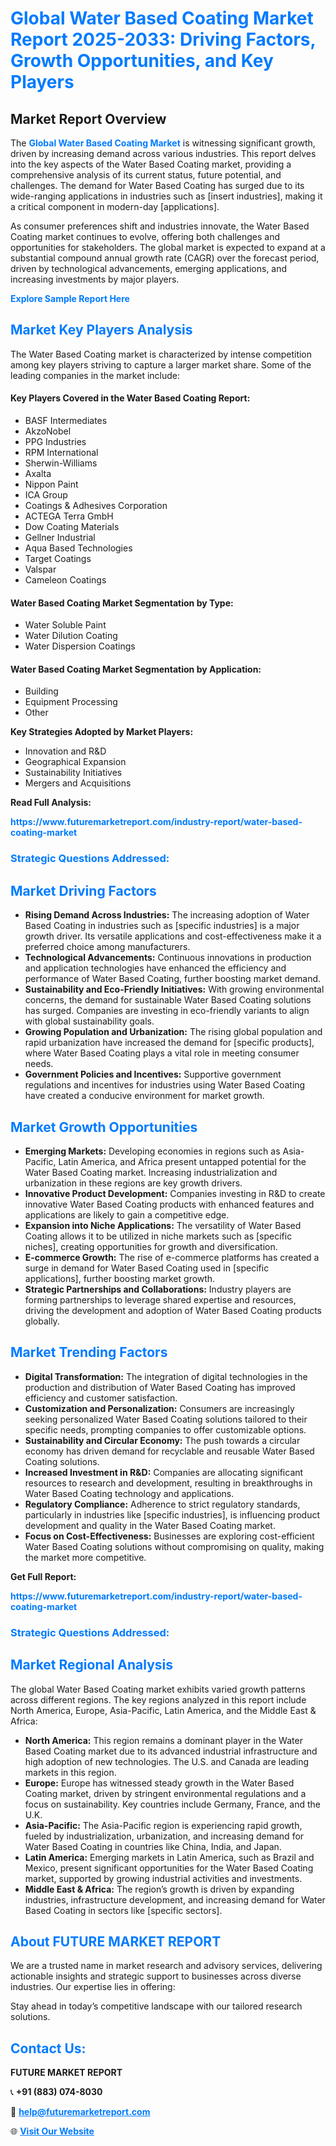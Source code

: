 <h1 style="color: #007BFF;">Global Water Based Coating Market Report 2025-2033: Driving Factors, Growth Opportunities, and Key Players</h1>

<section id="overview">
<h2>Market Report Overview</h2>
<p>The <a href="https://www.futuremarketreport.com/industry-report/water-based-coating-market" style="color: #007BFF; text-decoration: none;"><strong>Global Water Based Coating Market</strong></a> is witnessing significant growth, driven by increasing demand across various industries. This report delves into the key aspects of the Water Based Coating market, providing a comprehensive analysis of its current status, future potential, and challenges. The demand for Water Based Coating has surged due to its wide-ranging applications in industries such as [insert industries], making it a critical component in modern-day [applications].</p>
<p>As consumer preferences shift and industries innovate, the Water Based Coating market continues to evolve, offering both challenges and opportunities for stakeholders. The global market is expected to expand at a substantial compound annual growth rate (CAGR) over the forecast period, driven by technological advancements, emerging applications, and increasing investments by major players.</p>
</section>

<section id="overview">
<p><a href="https://www.futuremarketreport.com/request-sample/reportId=97757" style="color: #007BFF; text-decoration: none;"><strong>Explore Sample Report Here</strong></a></p>
</section>

<section id="key-players">
<h2 style="color: #007BFF;">Market Key Players Analysis</h2>
<p>The Water Based Coating market is characterized by intense competition among key players striving to capture a larger market share. Some of the leading companies in the market include:</p>
<h4>Key Players Covered in the Water Based Coating Report:</h4>
<ul><li>BASF Intermediates</li><li>AkzoNobel</li><li>PPG Industries</li><li>RPM International</li><li>Sherwin-Williams</li><li>Axalta</li><li>Nippon Paint</li><li>ICA Group</li><li>Coatings &amp; Adhesives Corporation</li><li>ACTEGA Terra GmbH</li><li>Dow Coating Materials</li><li>Gellner Industrial</li><li>Aqua Based Technologies</li><li>Target Coatings</li><li>Valspar</li><li>Cameleon Coatings</li></ul>
<h4>Water Based Coating Market Segmentation by Type:</h4>
<ul><li>Water Soluble Paint</li><li>Water Dilution Coating</li><li>Water Dispersion Coatings</li></ul>

<h4>Water Based Coating Market Segmentation by Application:</h4>
<ul><li>Building</li><li>Equipment Processing</li><li>Other</li></ul>
<p><strong>Key Strategies Adopted by Market Players:</strong></p>
<ul>
<li>Innovation and R&D</li>
<li>Geographical Expansion</li>
<li>Sustainability Initiatives</li>
<li>Mergers and Acquisitions</li>
</ul>
</section>

<section>
<p><strong>Read Full Analysis: </strong></p><a href="https://www.futuremarketreport.com/industry-report/water-based-coating-market" style="color: #007BFF; text-decoration: none;"><strong>https://www.futuremarketreport.com/industry-report/water-based-coating-market</strong></a>
<h3 style="color: #007BFF;">Strategic Questions Addressed:</h3>
</section>

<section id="driving-factors">
<h2 style="color: #007BFF;">Market Driving Factors</h2>
<ul>
<li><strong>Rising Demand Across Industries:</strong> The increasing adoption of Water Based Coating in industries such as [specific industries] is a major growth driver. Its versatile applications and cost-effectiveness make it a preferred choice among manufacturers.</li>
<li><strong>Technological Advancements:</strong> Continuous innovations in production and application technologies have enhanced the efficiency and performance of Water Based Coating, further boosting market demand.</li>
<li><strong>Sustainability and Eco-Friendly Initiatives:</strong> With growing environmental concerns, the demand for sustainable Water Based Coating solutions has surged. Companies are investing in eco-friendly variants to align with global sustainability goals.</li>
<li><strong>Growing Population and Urbanization:</strong> The rising global population and rapid urbanization have increased the demand for [specific products], where Water Based Coating plays a vital role in meeting consumer needs.</li>
<li><strong>Government Policies and Incentives:</strong> Supportive government regulations and incentives for industries using Water Based Coating have created a conducive environment for market growth.</li>
</ul>
</section>

<section id="growth-opportunities">
<h2 style="color: #007BFF;">Market Growth Opportunities</h2>
<ul>
<li><strong>Emerging Markets:</strong> Developing economies in regions such as Asia-Pacific, Latin America, and Africa present untapped potential for the Water Based Coating market. Increasing industrialization and urbanization in these regions are key growth drivers.</li>
<li><strong>Innovative Product Development:</strong> Companies investing in R&D to create innovative Water Based Coating products with enhanced features and applications are likely to gain a competitive edge.</li>
<li><strong>Expansion into Niche Applications:</strong> The versatility of Water Based Coating allows it to be utilized in niche markets such as [specific niches], creating opportunities for growth and diversification.</li>
<li><strong>E-commerce Growth:</strong> The rise of e-commerce platforms has created a surge in demand for Water Based Coating used in [specific applications], further boosting market growth.</li>
<li><strong>Strategic Partnerships and Collaborations:</strong> Industry players are forming partnerships to leverage shared expertise and resources, driving the development and adoption of Water Based Coating products globally.</li>
</ul>
</section>

<section id="trending-factors">
<h2 style="color: #007BFF;">Market Trending Factors</h2>
<ul>
<li><strong>Digital Transformation:</strong> The integration of digital technologies in the production and distribution of Water Based Coating has improved efficiency and customer satisfaction.</li>
<li><strong>Customization and Personalization:</strong> Consumers are increasingly seeking personalized Water Based Coating solutions tailored to their specific needs, prompting companies to offer customizable options.</li>
<li><strong>Sustainability and Circular Economy:</strong> The push towards a circular economy has driven demand for recyclable and reusable Water Based Coating solutions.</li>
<li><strong>Increased Investment in R&D:</strong> Companies are allocating significant resources to research and development, resulting in breakthroughs in Water Based Coating technology and applications.</li>
<li><strong>Regulatory Compliance:</strong> Adherence to strict regulatory standards, particularly in industries like [specific industries], is influencing product development and quality in the Water Based Coating market.</li>
<li><strong>Focus on Cost-Effectiveness:</strong> Businesses are exploring cost-efficient Water Based Coating solutions without compromising on quality, making the market more competitive.</li>
</ul>
</section>

<section>
<p><strong>Get Full Report: </strong></p><a href="https://www.futuremarketreport.com/industry-report/water-based-coating-market" style="color: #007BFF; text-decoration: none;"><strong>https://www.futuremarketreport.com/industry-report/water-based-coating-market</strong></a>
<h3 style="color: #007BFF;">Strategic Questions Addressed:</h3>
</section>


<section id="regional-analysis">
<h2 style="color: #007BFF;">Market Regional Analysis</h2>
<p>The global Water Based Coating market exhibits varied growth patterns across different regions. The key regions analyzed in this report include North America, Europe, Asia-Pacific, Latin America, and the Middle East & Africa:</p>
<ul>
<li><strong>North America:</strong> This region remains a dominant player in the Water Based Coating market due to its advanced industrial infrastructure and high adoption of new technologies. The U.S. and Canada are leading markets in this region.</li>
<li><strong>Europe:</strong> Europe has witnessed steady growth in the Water Based Coating market, driven by stringent environmental regulations and a focus on sustainability. Key countries include Germany, France, and the U.K.</li>
<li><strong>Asia-Pacific:</strong> The Asia-Pacific region is experiencing rapid growth, fueled by industrialization, urbanization, and increasing demand for Water Based Coating in countries like China, India, and Japan.</li>
<li><strong>Latin America:</strong> Emerging markets in Latin America, such as Brazil and Mexico, present significant opportunities for the Water Based Coating market, supported by growing industrial activities and investments.</li>
<li><strong>Middle East & Africa:</strong> The region’s growth is driven by expanding industries, infrastructure development, and increasing demand for Water Based Coating in sectors like [specific sectors].</li>
</ul>
</section>

<footer>
<h2 style="color: #007BFF;">About FUTURE MARKET REPORT</h2>
<p>We are a trusted name in market research and advisory services, delivering actionable insights and strategic support to businesses across diverse industries. Our expertise lies in offering:</p>

<p>Stay ahead in today’s competitive landscape with our tailored research solutions.</p>

<h2 style="color: #007BFF;">Contact Us:</h2>
<p><strong>FUTURE MARKET REPORT</strong></p>
<p>📞 <strong>+91 (883) 074-8030</strong></p>
<p>📧 <strong><a href="mailto:help@futuremarketreport.com" style="color: #007BFF;">help@futuremarketreport.com</a></strong></p>
<p>🌐 <strong><a href="https://www.futuremarketreport.com/" style="color: #007BFF;">Visit Our Website</a></strong></p>
</footer>